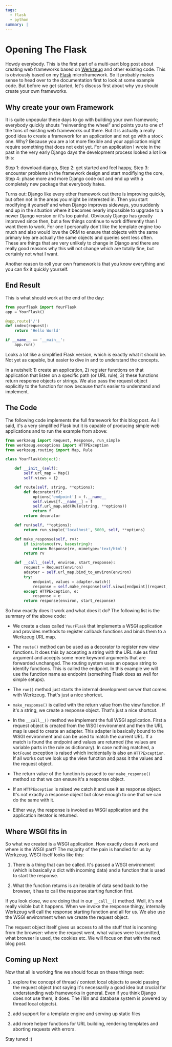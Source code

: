 ```yaml
---
tags:
  - flask
  - python
summary: |
---
```


# Opening The Flask

Howdy everybody. This is the first part of a multi-part blog post about
creating web frameworks based on [Werkzeug](http://werkzeug.pocoo.org/) and other existing code. This is
obviously based on my [Flask](http://flask.pocoo.org/) microframework.
So it probably makes sense to head over to the documentation first to
look at some example code. But before we get started, let's discuss
first about why you should create your own frameworks.

## Why create your own Framework

It is quite unpopular these days to go with building your own framework;
everybody quickly shouts "reinventing the wheel" and points you to one
of the tons of existing web frameworks out there. But it is actually a
really good idea to create a framework for an application and not go
with a stock one. Why? Because you are a lot more flexible and your
application might require something that does not exist yet. For an
application I wrote in the past in the very early Django days the
development process looked a lot like this:

Step 1: download django, Step 2: get started and feel happy, Step 3:
encounter problems in the framework design and start modifiying the
core, Step 4: phase more and more Django code out and end up with a
completely new package that everybody hates.

Turns out: Django like every other framework out there is improving
quickly, but often not in the areas you might be interested in. Then you
start modifying it yourself and when Django improves sideways, you
suddenly end up in the situation where it becomes nearly impossible to
upgrade to a newer Django version or it's too painful. Obviously Django
has greatly improved since then, but a few things continue to work
differently than I want them to work. For one I personally don't like
the template engine too much and also would love the ORM to ensure that
objects with the same primary key are actually the same objects and
queries sent less often. These are things that are very unlikely to
change in Django and there are really good reasons why this will not
change which are totally fine, but certainly not what I want.

Another reason to roll your own framework is that you know everything
and you can fix it quickly yourself.

## End Result

This is what should work at the end of the day:

```python
from yourflask import YourFlask
app = YourFlask()

@app.route('/')
def index(request):
    return 'Hello World'

if __name__ == '__main__':
    app.run()
```

Looks a lot like a simplified Flask version, which is exactly what it
should be. Not yet as capable, but easier to dive in and to understand
the concepts.

In a nutshell: 1) create an application, 2) register functions on that
application that listen on a specific path (or URL rule), 3) these
functions return response objects or strings. We also pass the request
object explicitly to the function for now because that's easier to
understand and implement.

## The Code

The following code implements the full framework for this blog post.  As
I said, it's a very simplified Flask but it is capable of producing
simple web applications and to run the example from above:

```python
from werkzeug import Request, Response, run_simple
from werkzeug.exceptions import HTTPException
from werkzeug.routing import Map, Rule

class YourFlask(object):

    def __init__(self):
        self.url_map = Map()
        self.views = {}

    def route(self, string, **options):
        def decorator(f):
            options['endpoint'] = f.__name__
            self.views[f.__name__] = f
            self.url_map.add(Rule(string, **options))
            return f
        return decorator

    def run(self, **options):
        return run_simple('localhost', 5000, self, **options)

    def make_response(self, rv):
        if isinstance(rv, basestring):
            return Response(rv, mimetype='text/html')
        return rv

    def __call__(self, environ, start_response):
        request = Request(environ)
        adapter = self.url_map.bind_to_environ(environ)
        try:
            endpoint, values = adapter.match()
            response = self.make_response(self.views[endpoint](request, **values))
        except HTTPException, e:
            response = e
        return response(environ, start_response)
```

So how exactly does it work and what does it do? The following list is
the summary of the above code:

- We create a class called `YourFlask` that implements a WSGI
application and provides methods to register callback functions and
binds them to a Werkzeug URL map.

- The `route()` method can be used as a decorator to register new view
functions. It does this by accepting a string with the URL rule as
first argument and accepts some more keyword arguments that are
forwarded unchanged. The routing system uses an opaque string to
identify functions. This is called the endpoint. In this example we
will use the function name as endpoint (something Flask does as well
for simple setups).

- The `run()` method just starts the internal development server that
comes with Werkzeug. That's just a nice shortcut.

- `make_response()` is called with the return value from the view
function. If it's a string, we create a response object. That's just a
nice shortcut.

- In the `__call__()` method we implement the full WSGI application.
First a request object is created from the WSGI environment and then
the URL map is used to create an adapter. This adapter is basically
bound to the WSGI environment and can be used to match the current
URL. If a match is found the endpoint and values are returned (the
values are variable parts in the rule as dictionary). In case nothing
matched, a `NotFound` exception is raised which incidentally is also
an `HTTPException`. If all works out we look up the view function and
pass it the values and the request object.

- The return value of the function is passed to our `make_response()`
method so that we can ensure it's a response object.

- If an `HTTPException` is raised we catch it and use it as response
object. It's not exactly a response object but close enough to one
that we can do the same with it.

- Either way, the response is invoked as WSGI application and the
application iterator is returned.

## Where WSGI fits in

So what we created is a WSGI application. How exactly does it work and
where is the WSGI part? The majority of the pain is handled for us by
Werkzeug. WSGI itself looks like this:

1. There is a thing that can be called. It's passed a WSGI
environment (which is basically a dict with incoming data) and a
function that is used to start the response.

1. What the function returns is an iterable of data send back to the
browser, it has to call the response starting function first.

If you look close, we are doing that in our `__call__()` method. Well,
it's not really visible but it happens. When we invoke the response
thingy, internally Werkzeug will call the response starting function and
all for us. We also use the WSGI environment when we create the request
object.

The request object itself gives us access to all the stuff that is
incoming from the browser: where the request went, what values were
transmitted, what browser is used, the cookies etc. We will focus on
that with the next blog post.

## Coming up Next

Now that all is working fine we should focus on these things next:

1. explore the concept of thread / context local objects to avoid
passing the request object (not saying it's necessarily a good idea
but crucial for understanding web frameworks in general. Even if you
think Django does not use them, it does. The i18n and database
system is powered by thread local objects).

1. add support for a template engine and serving up static files

1. add more helper functions for URL building, rendering templates
and aborting requests with errors.

Stay tuned :)

